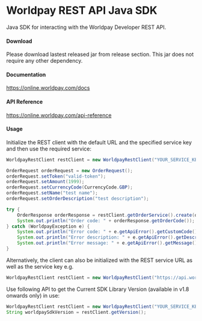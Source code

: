 Worldpay REST API Java SDK
=====================
Java SDK for interacting with the Worldpay Developer REST API.

#### Download

Please download lastest released jar from release section. This jar does not require any other dependency.

#### Documentation
https://online.worldpay.com/docs

#### API Reference
https://online.worldpay.com/api-reference



#### Usage

Initialize the REST client with the default URL and the specified service key and then use the required service:
```Java
WorldpayRestClient restClient = new WorldpayRestClient("YOUR_SERVICE_KEY");

OrderRequest orderRequest = new OrderRequest();
orderRequest.setToken("valid-token");
orderRequest.setAmount(1999);
orderRequest.setCurrencyCode(CurrencyCode.GBP);
orderRequest.setName("test name");
orderRequest.setOrderDescription("test description");

try {
    OrderResponse orderResponse = restClient.getOrderService().create(orderRequest);
    System.out.println("Order code: " + orderResponse.getOrderCode());
} catch (WorldpayException e) {
    System.out.println("Error code: " + e.getApiError().getCustomCode());
    System.out.println("Error description: " + e.getApiError().getDescription());
    System.out.println("Error message: " + e.getApiError().getMessage());
}
```

Alternatively, the client can also be initialized with the REST service URL as well as the service key e.g.
```java
WorldpayRestClient restClient = new WorldpayRestClient("https://api.worldpay.com/v1", "YOUR_SERVICE_KEY");
```

Use following API to get the Current SDK Library Version (available in v1.8 onwards only) in use:
```Java
WorldpayRestClient restClient = new WorldpayRestClient("YOUR_SERVICE_KEY");
String worldpaySdkVersion = restClient.getVersion();
```
